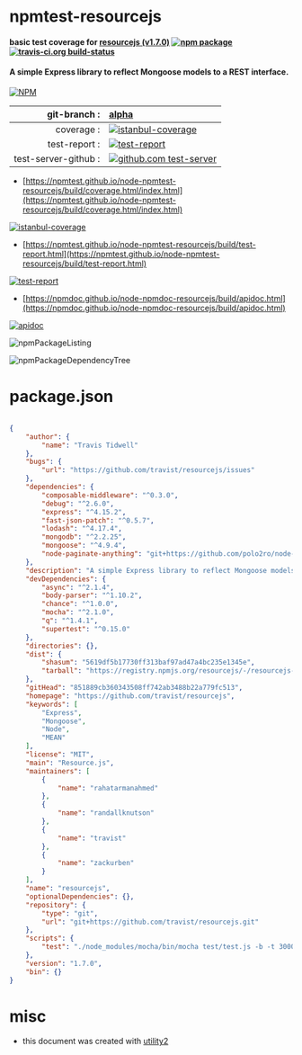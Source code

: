 # npmtest-resourcejs

#### basic test coverage for  [resourcejs (v1.7.0)](https://github.com/travist/resourcejs)  [![npm package](https://img.shields.io/npm/v/npmtest-resourcejs.svg?style=flat-square)](https://www.npmjs.org/package/npmtest-resourcejs) [![travis-ci.org build-status](https://api.travis-ci.org/npmtest/node-npmtest-resourcejs.svg)](https://travis-ci.org/npmtest/node-npmtest-resourcejs)

#### A simple Express library to reflect Mongoose models to a REST interface.

[![NPM](https://nodei.co/npm/resourcejs.png?downloads=true&downloadRank=true&stars=true)](https://www.npmjs.com/package/resourcejs)

| git-branch : | [alpha](https://github.com/npmtest/node-npmtest-resourcejs/tree/alpha)|
|--:|:--|
| coverage : | [![istanbul-coverage](https://npmtest.github.io/node-npmtest-resourcejs/build/coverage.badge.svg)](https://npmtest.github.io/node-npmtest-resourcejs/build/coverage.html/index.html)|
| test-report : | [![test-report](https://npmtest.github.io/node-npmtest-resourcejs/build/test-report.badge.svg)](https://npmtest.github.io/node-npmtest-resourcejs/build/test-report.html)|
| test-server-github : | [![github.com test-server](https://npmtest.github.io/node-npmtest-resourcejs/GitHub-Mark-32px.png)](https://npmtest.github.io/node-npmtest-resourcejs/build/app/index.html) | | build-artifacts : | [![build-artifacts](https://npmtest.github.io/node-npmtest-resourcejs/glyphicons_144_folder_open.png)](https://github.com/npmtest/node-npmtest-resourcejs/tree/gh-pages/build)|

- [https://npmtest.github.io/node-npmtest-resourcejs/build/coverage.html/index.html](https://npmtest.github.io/node-npmtest-resourcejs/build/coverage.html/index.html)

[![istanbul-coverage](https://npmtest.github.io/node-npmtest-resourcejs/build/screenCapture.buildCi.browser.%252Ftmp%252Fbuild%252Fcoverage.lib.html.png)](https://npmtest.github.io/node-npmtest-resourcejs/build/coverage.html/index.html)

- [https://npmtest.github.io/node-npmtest-resourcejs/build/test-report.html](https://npmtest.github.io/node-npmtest-resourcejs/build/test-report.html)

[![test-report](https://npmtest.github.io/node-npmtest-resourcejs/build/screenCapture.buildCi.browser.%252Ftmp%252Fbuild%252Ftest-report.html.png)](https://npmtest.github.io/node-npmtest-resourcejs/build/test-report.html)

- [https://npmdoc.github.io/node-npmdoc-resourcejs/build/apidoc.html](https://npmdoc.github.io/node-npmdoc-resourcejs/build/apidoc.html)

[![apidoc](https://npmdoc.github.io/node-npmdoc-resourcejs/build/screenCapture.buildCi.browser.%252Ftmp%252Fbuild%252Fapidoc.html.png)](https://npmdoc.github.io/node-npmdoc-resourcejs/build/apidoc.html)

![npmPackageListing](https://npmtest.github.io/node-npmtest-resourcejs/build/screenCapture.npmPackageListing.svg)

![npmPackageDependencyTree](https://npmtest.github.io/node-npmtest-resourcejs/build/screenCapture.npmPackageDependencyTree.svg)



# package.json

```json

{
    "author": {
        "name": "Travis Tidwell"
    },
    "bugs": {
        "url": "https://github.com/travist/resourcejs/issues"
    },
    "dependencies": {
        "composable-middleware": "^0.3.0",
        "debug": "^2.6.0",
        "express": "^4.15.2",
        "fast-json-patch": "^0.5.7",
        "lodash": "^4.17.4",
        "mongodb": "^2.2.25",
        "mongoose": "^4.9.4",
        "node-paginate-anything": "git+https://github.com/polo2ro/node-paginate-anything.git"
    },
    "description": "A simple Express library to reflect Mongoose models to a REST interface.",
    "devDependencies": {
        "async": "^2.1.4",
        "body-parser": "^1.10.2",
        "chance": "^1.0.0",
        "mocha": "^2.1.0",
        "q": "^1.4.1",
        "supertest": "^0.15.0"
    },
    "directories": {},
    "dist": {
        "shasum": "5619df5b17730ff313baf97ad47a4bc235e1345e",
        "tarball": "https://registry.npmjs.org/resourcejs/-/resourcejs-1.7.0.tgz"
    },
    "gitHead": "851889cb360343508ff742ab3488b22a779fc513",
    "homepage": "https://github.com/travist/resourcejs",
    "keywords": [
        "Express",
        "Mongoose",
        "Node",
        "MEAN"
    ],
    "license": "MIT",
    "main": "Resource.js",
    "maintainers": [
        {
            "name": "rahatarmanahmed"
        },
        {
            "name": "randallknutson"
        },
        {
            "name": "travist"
        },
        {
            "name": "zackurben"
        }
    ],
    "name": "resourcejs",
    "optionalDependencies": {},
    "repository": {
        "type": "git",
        "url": "git+https://github.com/travist/resourcejs.git"
    },
    "scripts": {
        "test": "./node_modules/mocha/bin/mocha test/test.js -b -t 30000"
    },
    "version": "1.7.0",
    "bin": {}
}
```



# misc
- this document was created with [utility2](https://github.com/kaizhu256/node-utility2)
